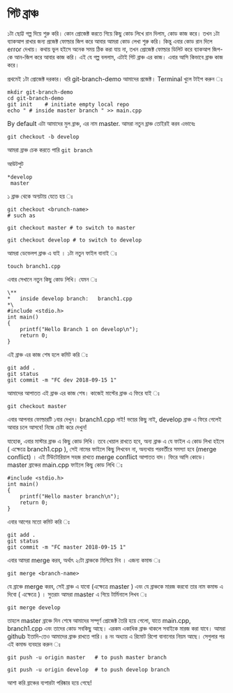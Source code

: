 # গিট ব্রাঞ্চ

১টা ছোট্ট গল্প দিয়ে শুরু করি। কোন প্রোজেক্ট করতে গিয়ে কিছু কোড লিখে রান দিলাম, কোড কাজ করে। তখন ১টা ব্যাকআপ রাখার জন্য প্রজেক্ট ফোল্ডার জিপ করে আবার আমরা  কোড লেখা শুরু করি। কিন্তু এবার কোড রান দিলে error দেখায়। কথায় ভুল হইসে অনেক সময় ঠিক করা যায় না, তখন প্রোজেক্ট ফোল্ডার ডিলিট করে ব্যাকআপ জিপ-কে আন-জিপ করে আবার কাজ করি। 
এই যে গল্প বললাম, এটাই গিট ব্রাঞ্চ এর কাজ। এবার আসি কিভাবে ব্রাঞ্চ কাজ করে।

প্রথমেই ১টা প্রোজেক্ট দরকার। ধরি git-branch-demo আমাদের প্রজেক্ট। Terminal খুলে টাইপ করুন ঃ 

```
mkdir git-branch-demo
cd git-branch-demo  
git init    # initiate empty local repo
echo " # inside master branch " >> main.cpp
```

By default এটা আমাদের মুল ব্রাঞ্চ, এর নাম master. আমরা নতুন ব্রাঞ্চ তোইরই করব এভাবেঃ 

```
git checkout -b develop
```

আমরা ব্রাঞ্চ চেক করতে পারি 
```git branch```

আউটপুট
```
*develop
 master
```
১ ব্রাঞ্চ থেকে অন্য়টায় যেতে হয় ঃ
``` 
git checkout <brunch-name>
# such as

git checkout master # to switch to master

git checkout develop # to switch to develop
```
আমরা ডেভেলপ ব্রাঞ্চ এ যাই । ১টা নতুন ফাইল বানাই ঃ 
```
touch branch1.cpp

```
এবার সেখানে নতুন কিছু কোড লিখি। যেমন ঃ
```
\**
*   inside develop branch:   branch1.cpp 
*\ 
#include <stdio.h>
int main()
{
    printf("Hello Branch 1 on develop\n");
    return 0;
}
```
এই ব্রাঞ্চ এর কাজ শেষ হলে কমিট করি ঃ 
```
git add .
git status
git commit -m "FC dev 2018-09-15 1"
```
আমাদের আপাতত এই ব্রাঞ্চ এর কাজ শেষ। কাজেই মাস্টের ব্রাঞ্চ এ ফিরে যাই ঃ 
```
git checkout master
```
এবার আপনার ফোল্ডারটি ১বার দেখুন। branch1.cpp নাই! ভয়ের কিছু নাই, develop ব্রাঞ্চ এ ফিরে গেলেই আবার চলে আসবে! নিজে চেষ্টা করে দেখুন! 

যাহোক, এবার মাস্টার ব্রাঞ্চ এ কিছু কোড লিখি। তবে খেয়াল রাখতে হবে, অন্য ব্রাঞ্চ এ যে ফাইল এ কোড লিখা হইসে ( এক্ষেত্রে branch1.cpp ), সেই নামের ফাইলে কিছু লিখবেন না, অন্যথায় পরবর্তীরে সমস্যা হবে (merge conflict) । এই টিউটোরিয়াল সহজ রাখতে merge conflict আপাতত বাদ। 
ফিরে আসি কোডে। 
master ব্রাঞ্চের main.cpp ফাইলে কিছু কোড লিখি ঃ 
``` 
#include <stdio.h>
int main()
{
    printf("Hello master branch\n");
    return 0;
}
```
এবার আগের মতো কমিট করি ঃ 
```
git add .
git status
git commit -m "FC master 2018-09-15 1"
```

এবার আমরা merge করব, অর্থাৎ ২টো ব্রাঞ্চকে মিলিয়ে দিব ।  এজন্য কমান্ড ঃ 

```
git merge <branch-name>
```
যে ব্রাঞ্চে merge করব, সেই ব্রাঞ্চ এ যাবো (এক্ষেত্রে  master ) এবং যে ব্রাঞ্চকে মারজ করবো তার নাম কমান্ড এ দিবো ( এক্ষেত্রে  ) । সুতরাং আমরা master এ গিয়ে টার্মিনালে লিখব ঃ 
```
git merge develop
```

তাহলে master ব্রাঞ্চে দিন শেষে আমাদের সম্পূর্ণ প্রোজেক্ট তৈরি হয়ে গেলো, যাতে main.cpp, branch1.cpp এবং তাদের কোড সবকিছু আছে। এরকম একাধিক ব্রাঞ্চ থাকলে সবাইকে মারজ করা যাবে। 
আমরা github ইতাদি-তেও আমাদের ব্রাঞ্চ রাখতে পারি। ৪ নং অধ্যায় এ রিমোট রিপো বানানোর নিয়ম আছে। সেগুলার পর
এই কমান্ড ব্যবহার করুন ঃ 

``` 
git push -u origin master   # to push master branch

git push -u origin develop  # to push develop branch
```

আশা করি ব্রাঞ্চের ব্যপারটা পরিষ্কার হয়ে গেছে! 
